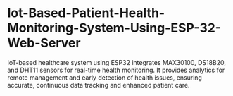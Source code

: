 # Iot-Based-Patient-Health-Monitoring-System-Using-ESP-32-Web-Server
IoT-based healthcare system using ESP32 integrates MAX30100, DS18B20, and DHT11 sensors for real-time health monitoring. It provides analytics for remote management and early detection of health issues, ensuring accurate, continuous data tracking and enhanced patient care.
